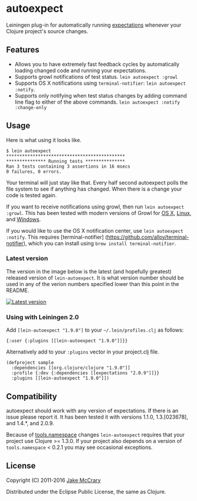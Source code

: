 # autoexpect

Leiningen plug-in for automatically running [expectations](https://github.com/jaycfields/expectations) whenever your Clojure project's source changes.

## Features

- Allows you to have extremely fast feedback cycles by automatically
  loading changed code and running your expectations.
- Supports growl notifications of test status. `lein autoexpect :growl`
- Supports OS X notifications using `terminal-notifier`: `lein autoexpect :notify`.
- Supports only notifying when test status changes by adding command
  line flag to either of the above commands. `lein autoexpect :notify :change-only`

## Usage

Here is what using it looks like. 

    $ lein autoexpect
    *********************************************
    *************** Running tests ***************
    Ran 3 tests containing 3 assertions in 16 msecs
    0 failures, 0 errors.

Your terminal will just stay like that. Every half second autoexpect
polls the file system to see if anything has changed. When there is a
change your code is tested again.

If you want to receive notifications using growl, then run `lein
autoexpect :growl`. This has been tested with modern versions of Growl
for [OS X](http://growl.info/),
[Linux](http://mattn.github.com/growl-for-linux/), and
[Windows](http://growlforwindows.com/).

If you would like to use the OS X notification center, use `lein autoexpect :notify`.
This requires [terminal-notifier] (https://github.com/alloy/terminal-notifier), which you can install using `brew install terminal-notifier`.


### Latest version

The version in the image below is the latest (and hopefully greatest) released version of `lein-autoexpect`. It is what version number should be used in any of the verion numbers specified lower than this point in the README.

[![Latest version](https://clojars.org/lein-autoexpect/latest-version.svg)](https://clojars.org/lein-autoexpect)

### Using with Leiningen 2.0

Add `[lein-autoexpect "1.9.0"]` to your `~/.lein/profiles.clj` as
follows:

    {:user {:plugins [[lein-autoexpect "1.9.0"]]}}
    
Alternatively add to your `:plugins` vector in your project.clj file.
   
    (defproject sample
      :dependencies [[org.clojure/clojure "1.9.0"]]
      :profile {:dev {:dependencies [[expectations "2.0.9"]]}}
      :plugins [[lein-autoexpect "1.9.0"]])

## Compatibility

autoexpect should work with any version of expectations. If there is
an issue please report it. It has been tested it with versions 1.1.0,
1.3.[023678], and 1.4.*, and 2.0.9.

Because of
[tools.namespace](https://github.com/clojure/tools.namespace) changes
`lein-autoexpect` requires that your project use Clojure >= 1.3.0. If
your project also depends on a version of `tools.namespace` < 0.2.1
you may see occasional exceptions.

## License

Copyright (C) 2011-2016 [Jake McCrary](http://jakemccrary.com)

Distributed under the Eclipse Public License, the same as Clojure.



